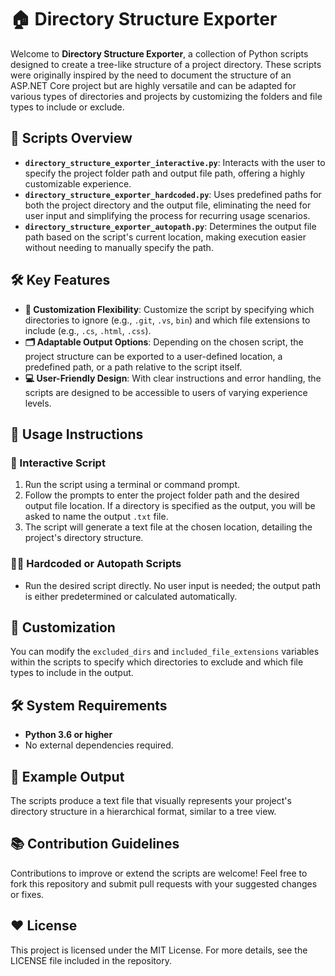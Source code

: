 # 🏠 Directory Structure Exporter

Welcome to **Directory Structure Exporter**, a collection of Python scripts designed to create a tree-like structure of a project directory. These scripts were originally inspired by the need to document the structure of an ASP.NET Core project but are highly versatile and can be adapted for various types of directories and projects by customizing the folders and file types to include or exclude.

## 📖 Scripts Overview

- **`directory_structure_exporter_interactive.py`**: Interacts with the user to specify the project folder path and output file path, offering a highly customizable experience.
- **`directory_structure_exporter_hardcoded.py`**: Uses predefined paths for both the project directory and the output file, eliminating the need for user input and simplifying the process for recurring usage scenarios.
- **`directory_structure_exporter_autopath.py`**: Determines the output file path based on the script's current location, making execution easier without needing to manually specify the path.

## 🛠 Key Features

- **🌱 Customization Flexibility**: Customize the script by specifying which directories to ignore (e.g., `.git`, `.vs`, `bin`) and which file extensions to include (e.g., `.cs`, `.html`, `.css`).
- **🗂 Adaptable Output Options**: Depending on the chosen script, the project structure can be exported to a user-defined location, a predefined path, or a path relative to the script itself.
- **💻 User-Friendly Design**: With clear instructions and error handling, the scripts are designed to be accessible to users of varying experience levels.

## 🔗 Usage Instructions

### 🤖 Interactive Script
1. Run the script using a terminal or command prompt.
2. Follow the prompts to enter the project folder path and the desired output file location. If a directory is specified as the output, you will be asked to name the output `.txt` file.
3. The script will generate a text file at the chosen location, detailing the project's directory structure.

### 🧑‍💻 Hardcoded or Autopath Scripts
- Run the desired script directly. No user input is needed; the output path is either predetermined or calculated automatically.

## 💪 Customization
You can modify the `excluded_dirs` and `included_file_extensions` variables within the scripts to specify which directories to exclude and which file types to include in the output.

## 🛠 System Requirements
- **Python 3.6 or higher**
- No external dependencies required.

## 📝 Example Output
The scripts produce a text file that visually represents your project's directory structure in a hierarchical format, similar to a tree view.

## 📚 Contribution Guidelines
Contributions to improve or extend the scripts are welcome! Feel free to fork this repository and submit pull requests with your suggested changes or fixes.

## ❤️ License
This project is licensed under the MIT License. For more details, see the LICENSE file included in the repository.
